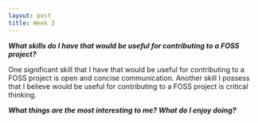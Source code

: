 ```yaml
---
layout: post
title: Week 3
---
```



**_What skills do I have that would be useful for contributing to a FOSS project?_**

  One significant skill that I have that would be useful for contributing to a FOSS project is open and concise communication.
    Another skill I possess that I believe would be useful for contributing to a FOSS project is critical thinking. 


**_What things are the most interesting to me? What do I enjoy doing?_**
